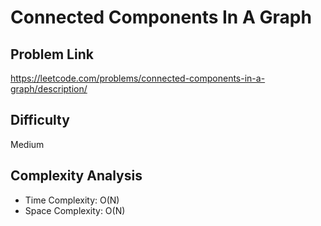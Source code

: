# Connected Components In A Graph

## Problem Link

https://leetcode.com/problems/connected-components-in-a-graph/description/

## Difficulty

Medium

## Complexity Analysis

* Time Complexity: O(N)
* Space Complexity: O(N)
